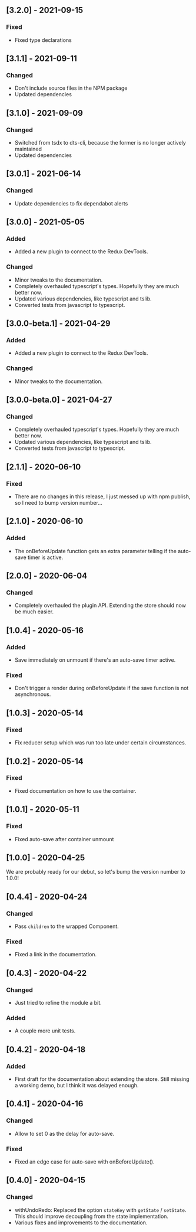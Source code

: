 ## [3.2.0] - 2021-09-15

### Fixed

- Fixed type declarations

## [3.1.1] - 2021-09-11

### Changed

- Don't include source files in the NPM package
- Updated dependencies

## [3.1.0] - 2021-09-09

### Changed

- Switched from tsdx to dts-cli, because the former is no longer actively maintained
- Updated dependencies

## [3.0.1] - 2021-06-14

### Changed

- Update dependencies to fix dependabot alerts

## [3.0.0] - 2021-05-05

### Added

- Added a new plugin to connect to the Redux DevTools.

### Changed

- Minor tweaks to the documentation.
- Completely overhauled typescript's types. Hopefully they are much better now.
- Updated various dependencies, like typescript and tslib.
- Converted tests from javascript to typescript.

## [3.0.0-beta.1] - 2021-04-29

### Added

- Added a new plugin to connect to the Redux DevTools.

### Changed

- Minor tweaks to the documentation.

## [3.0.0-beta.0] - 2021-04-27

### Changed

- Completely overhauled typescript's types. Hopefully they are much better now.
- Updated various dependencies, like typescript and tslib.
- Converted tests from javascript to typescript.

## [2.1.1] - 2020-06-10

### Fixed

- There are no changes in this release, I just messed up with npm publish, so I need to bump version number...

## [2.1.0] - 2020-06-10

### Added

- The onBeforeUpdate function gets an extra parameter telling if the auto-save timer is active.

## [2.0.0] - 2020-06-04

### Changed

- Completely overhauled the plugin API. Extending the store should now be much easier.

## [1.0.4] - 2020-05-16

### Added

- Save immediately on unmount if there's an auto-save timer active.

### Fixed

- Don't trigger a render during onBeforeUpdate if the save function is not asynchronous.

## [1.0.3] - 2020-05-14

### Fixed

- Fix reducer setup which was run too late under certain circumstances.

## [1.0.2] - 2020-05-14

### Fixed

- Fixed documentation on how to use the container.

## [1.0.1] - 2020-05-11

### Fixed

- Fixed auto-save after container unmount

## [1.0.0] - 2020-04-25

We are probably ready for our debut, so let's bump the version number to 1.0.0!

## [0.4.4] - 2020-04-24

### Changed

- Pass `children` to the wrapped Component.

### Fixed

- Fixed a link in the documentation.

## [0.4.3] - 2020-04-22

### Changed

- Just tried to refine the module a bit.

### Added

- A couple more unit tests.

## [0.4.2] - 2020-04-18

### Added

- First draft for the documentation about extending the store. Still missing a working demo, but I think it was delayed enough.

## [0.4.1] - 2020-04-16

### Changed

- Allow to set 0 as the delay for auto-save.

### Fixed

- Fixed an edge case for auto-save with onBeforeUpdate().

## [0.4.0] - 2020-04-15

### Changed

- withUndoRedo: Replaced the option `stateKey` with `getState` / `setState`. This should improve decoupling from the state implementation.
- Various fixes and improvements to the documentation.
